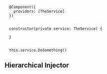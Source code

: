 


```
  @Component({
    providers: [TheService]
  })


  constructor(private service: TheService) {

  }


  this.service.DoSomething()
```


## Hierarchical Injector

